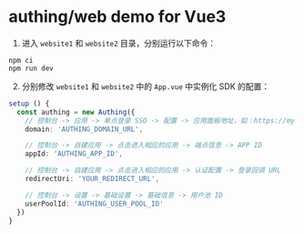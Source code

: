 # authing/web demo for Vue3

1. 进入 `website1` 和 `website2` 目录，分别运行以下命令：

``` shell
npm ci
npm run dev
```

2. 分别修改 `website1` 和 `website2` 中的 `App.vue` 中实例化 SDK 的配置：

``` typescript
setup () {
  const authing = new Authing({
    // 控制台 -> 应用 -> 单点登录 SSO -> 配置 -> 应用面板地址，如：https://my-awesome-sso.authing.cn
    domain: 'AUTHING_DOMAIN_URL',

    // 控制台 -> 自建应用 -> 点击进入相应的应用 -> 端点信息 -> APP ID
    appId: 'AUTHING_APP_ID',

    // 控制台 -> 自建应用 -> 点击进入相应的应用 -> 认证配置 -> 登录回调 URL
    redirectUri: 'YOUR_REDIRECT_URL',

    // 控制台 -> 设置 -> 基础设置 -> 基础信息 -> 用户池 ID
    userPoolId: 'AUTHING_USER_POOL_ID'
  })
}
```
